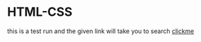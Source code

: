 # HTML-CSS
this is a test run and the given link will take you to search [clickme](https://www.google.co.in/)
